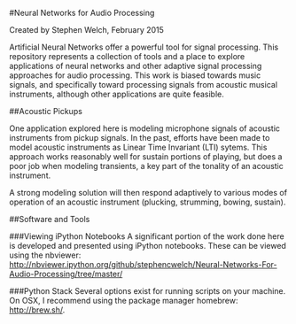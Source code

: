 #Neural Networks for Audio Processing

Created by Stephen Welch, February 2015

Artificial Neural Networks offer a powerful tool for signal processing. This repository represents a collection of tools and a place to explore applications of neural networks and other adaptive signal processing approaches for audio processing. This work is biased towards music signals, and specifically toward processing signals from acoustic musical instruments, although other applications are quite feasible.

##Acoustic Pickups

One application explored here is modeling microphone signals of acoustic instruments from pickup signals. In the past, efforts have been made to model acoustic instruments as Linear Time Invariant (LTI) sytems. This approach works reasonably well for sustain portions of playing, but does a poor job when modeling transients, a key part of the tonality of an acoustic instrument. 

A strong modeling solution will then respond adaptively to various modes of operation of an acoustic instrument (plucking, strumming, bowing, sustain). 

##Software and Tools

###Viewing iPython Notebooks
A significant portion of the work done here is developed and presented using iPython notebooks. These can be viewed using the nbviewer: http://nbviewer.ipython.org/github/stephencwelch/Neural-Networks-For-Audio-Processing/tree/master/

###Python Stack
Several options exist for running scripts on your machine. On OSX, I recommend using the package manager homebrew: http://brew.sh/.  

